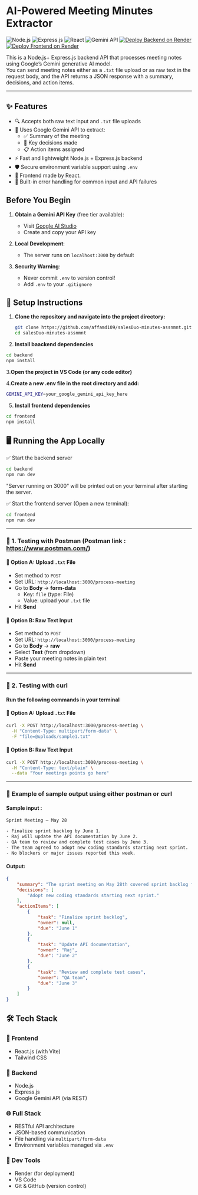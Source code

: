 # AI-Powered Meeting Minutes Extractor

![Node.js](https://img.shields.io/badge/Node.js-18.x-green?logo=node.js)
![Express.js](https://img.shields.io/badge/Express.js-Backend-lightgrey?logo=express)
![React](https://img.shields.io/badge/Frontend-React-61dafb?logo=react)
![Gemini API](https://img.shields.io/badge/Google%20Gemini-API-blueviolet?logo=google)
[![Deploy Backend on Render](https://img.shields.io/badge/Backend-Render-blue?logo=render)](https://render.com)
[![Deploy Frontend on Render](https://img.shields.io/badge/Frontend-Render-blue?logo=render)](https://render.com)


This is a Node.js+ Express.js backend API that processes meeting notes using Google’s Gemini generative AI model.  
You can send meeting notes either as a `.txt` file upload or as raw text in the request body, and the API returns a JSON response with a summary, decisions, and action items.

---

## ✨ Features

- 🔍 Accepts both raw text input and `.txt` file uploads
- 🧠 Uses Google Gemini API to extract:
  - ✅ Summary of the meeting
  - 📌 Key decisions made
  - 📋 Action items assigned
- ⚡ Fast and lightweight Node.js + Express.js backend
- 🛡️ Secure environment variable support using `.env`
- 🔄 Frontend made by  React.
- 🧪 Built-in error handling for common input and API failures


## Before You Begin

1. **Obtain a Gemini API Key** (free tier available):
   - Visit [Google AI Studio](https://aistudio.google.com/)
   - Create and copy your API key

2. **Local Development**:
   - The server runs on `localhost:3000` by default

3. **Security Warning**:
   - Never commit `.env` to version control!
   - Add `.env` to your `.gitignore`
  

## 🚀 Setup Instructions

1. **Clone the repository and navigate into the project directory:**  
   ```bash
   git clone https://github.com/affamd109/salesDuo-minutes-assnmnt.git
   cd salesDuo-minutes-assnmnt
   ```
2. **Install baackend dependencies** 

```bash
cd backend
npm install

```
3.**Open the project in VS Code (or any code editor)**

4.**Create a new .env file in the root directory and add:**
   ```bash
   GEMINI_API_KEY=your_google_gemini_api_key_here
   ```

5. **Install frontend dependencies** 

```bash
cd frontend
npm install

```

##  🖥️ Running the App Locally
✅ Start the backend server

```bash
cd backend
npm run dev
```
"Server running on 3000" will be printed out on your terminal after starting the server.

✅ Start the frontend server (Open a new terminal):

```bash
cd frontend
npm run dev

```



---

### 📌 1. Testing with Postman (Postman link : https://www.postman.com/)

#### 🔹 Option A: Upload `.txt` File

- Set method to `POST`
- Set URL: `http://localhost:3000/process-meeting`
- Go to **Body** → **form-data**
  - Key: `file` (type: File)
  - Value: upload your `.txt` file
- Hit **Send**



#### 🔹 Option B: Raw Text Input

- Set method to `POST`
- Set URL: `http://localhost:3000/process-meeting`
- Go to **Body** → **raw**
- Select **Text** (from dropdown)
- Paste your meeting notes in plain text
- Hit **Send**

---

### 🧪 2. Testing with curl
#### Run the following commands in your terminal 

#### 🔹 Option A: Upload `.txt` File

```bash
curl -X POST http://localhost:3000/process-meeting \
  -H "Content-Type: multipart/form-data" \
  -F "file=@uploads/sample1.txt"

```
#### 🔹 Option B: Raw Text Input
```bash
curl -X POST http://localhost:3000/process-meeting \
  -H "Content-Type: text/plain" \
  --data "Your meetings points go here"
```
---

### 📌 Example of sample output using either postman or curl

#### Sample input : 

```bash
Sprint Meeting – May 28

- Finalize sprint backlog by June 1.  
- Raj will update the API documentation by June 2.  
- QA team to review and complete test cases by June 3.  
- The team agreed to adopt new coding standards starting next sprint.  
- No blockers or major issues reported this week.

```

#### Output:

```json
{
    "summary": "The sprint meeting on May 28th covered sprint backlog finalization, API documentation updates, QA test case completion, and the adoption of new coding standards in the next sprint.  No significant roadblocks were reported.",
    "decisions": [
        "Adopt new coding standards starting next sprint."
    ],
    "actionItems": [
        {
            "task": "Finalize sprint backlog",
            "owner": null,
            "due": "June 1"
        },
        {
            "task": "Update API documentation",
            "owner": "Raj",
            "due": "June 2"
        },
        {
            "task": "Review and complete test cases",
            "owner": "QA team",
            "due": "June 3"
        }
    ]
}
```


## 🛠️ Tech Stack

### 🧩 Frontend
- React.js (with Vite)
- Tailwind CSS

### 🔧 Backend
- Node.js
- Express.js
- Google Gemini API (via REST)

### 🌐 Full Stack
- RESTful API architecture
- JSON-based communication
- File handling via `multipart/form-data`
- Environment variables managed via `.env`

### 🧪 Dev Tools
- Render (for deployment)
- VS Code 
- Git & GitHub (version control)
